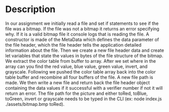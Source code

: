 # Description

In our assignment we initially read a file and set if statements to see if the file was a bitmap. If the file was not a bitmap it returns an error specifying why. If it is a valid bitmap file it console logs that is reading the file. A constructor is made of the MetaData which defines the data parameter of the file header, which the file header tells the application detailed information about the file. Then we create a new file header data and create let variables that state the values in bytes of the file structure of the bitmap. We extract the color table from buffer to array. After we set where in the array can you find the red value, blue value, green value, invert, and grayscale. Following we pushed the color table array back into the color table buffer and recombine all four buffers of the file. A new file path is made. We then write a new file and return back the file header object containing the data values if it successful with a verifier number if not it will return an error. The file path for the picture and either toRed, toBlue, toGreen, invert or grayscale needs to be typed in the CLI (ex: node index.js ./assets/bitmap.bmp toRed). 
